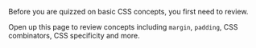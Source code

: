 Before you are quizzed on basic CSS concepts, you first need to review.

Open up this page to review concepts including `margin`, `padding`, CSS combinators, CSS specificity and more.
